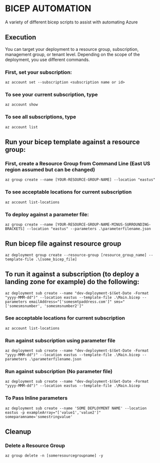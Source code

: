 # BICEP AUTOMATION

A variety of different bicep scripts to assist with automating Azure


## Execution

You can target your deployment to a resource group, subscription, management group, or tenant level. Depending on the scope of the deployment, you use different commands.
### First, set your subscription:
   
```
az account set --subscription <subscription name or id>
```

### To see your current subscription, type 
```
az account show
```

### To see all subscriptions, type 
```
az account list
```

				
## Run your bicep template against a resource group:
### First, create a Resource Group from Command Line (East US region assumed but can be changed)

```
az group create --name [YOUR-RESOURCE-GROUP-NAME] --location "eastus"
```

### To see acceptable locations for current subscription

```
az account list-locations 
```
### To deploy against a parameter file:

```
az group create --name [YOUR-RESOURCE-GROUP-NAME-MINUS-SURROUNDING-BRACKETS] --location "eastus" --parameters .\parameterfilename.json
```


## Run bicep file against resource group
```
az deployment group create --resource-group [resource_group_name] --template-file .\[some_bicep_file]
```

## To run it against a subscription (to deploy a landing zone for example) do the following:

```
az deployment sub create --name "dev-deployment-$(Get-Date -Format "yyyy-MMM-dd")" --location eastus --template-file .\Main.bicep --parameters emailAddress="['somesmtpaddress.com']" sms="['somesmsnumber', 'somesmsnumber2']"
```

### See acceptable locations for current subscription

```
az account list-locations  
```

### Run against subscription using parameter file
```
az deployment sub create --name "dev-deployment-$(Get-Date -Format "yyyy-MMM-dd")" --location eastus --template-file .\Main.bicep --parameters .\parameterfilename.json
```

### Run against subscription (No parameter file)
```
az deployment sub create --name "dev-deployment-$(Get-Date -Format "yyyy-MMM-dd")" --location eastus --template-file .\Main.bicep
```

### To Pass Inline parameters
```
az deployment sub create --name 'SOME DEPLOYMENT NAME' --location eastus -p exampleArray="['value1','value2']" someparamname='somestringvalue'
```

## Cleanup 
### Delete a Resource Group

```
az group delete -n [someresourcegroupname] -y
```
